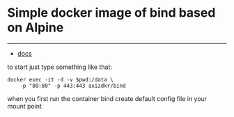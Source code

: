# Simple docker image of bind based on Alpine #
*** 
- [docs](https://bind.isc.org/doc/arm/9.11/Bv9ARM.html) 

to start just type something like that: 
``` 
docker exec -it -d -v $pwd:/data \
    -p "80:80" -p 443:443 axizdkr/bind 
``` 

when you first run the container bind create default config file
in your mount point
